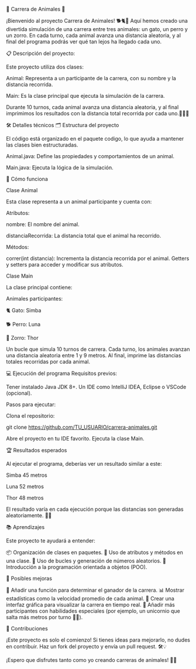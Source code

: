 🏁 Carrera de Animales 🐾

¡Bienvenido al proyecto Carrera de Animales! 🐕🐈🦊 Aquí hemos creado una divertida simulación de una carrera entre tres animales: un gato, un perro y un zorro.
En cada turno, cada animal avanza una distancia aleatoria, y al final del programa podrás ver qué tan lejos ha llegado cada uno.

📋 Descripción del proyecto:

Este proyecto utiliza dos clases:
    
  Animal: Representa a un participante de la carrera, con su nombre y la distancia recorrida.
  
  Main: Es la clase principal que ejecuta la simulación de la carrera.

Durante 10 turnos, cada animal avanza una distancia aleatoria, y al final imprimimos los resultados con la distancia total recorrida por cada uno.🏃‍♂️💨

🛠 Detalles técnicos
🗂 Estructura del proyecto


El código está organizado en el paquete codigo, lo que ayuda a mantener las clases bien estructuradas.

  Animal.java: Define las propiedades y comportamientos de un animal.
  
  Main.java: Ejecuta la lógica de la simulación.
  

🐾 Cómo funciona

Clase Animal

Esta clase representa a un animal participante y cuenta con:

  Atributos:
  
nombre: El nombre del animal.

distanciaRecorrida: La distancia total que el animal ha recorrido.

  Métodos:
  
correr(int distancia): Incrementa la distancia recorrida por el animal.
Getters y setters para acceder y modificar sus atributos.

Clase Main

La clase principal contiene:

   Animales participantes:
   
🐈 Gato: Simba

🐕 Perro: Luna

🦊 Zorro: Thor

Un bucle que simula 10 turnos de carrera. Cada turno, los animales avanzan una distancia aleatoria entre 1 y 9 metros.
   Al final, imprime las distancias totales recorridas por cada animal.

💻 Ejecución del programa
Requisitos previos:

  Tener instalado Java JDK 8+.
  Un IDE como IntelliJ IDEA, Eclipse o VSCode (opcional).

Pasos para ejecutar:

  Clona el repositorio:

  git clone https://github.com/TU_USUARIO/carrera-animales.git

  Abre el proyecto en tu IDE favorito.
  Ejecuta la clase Main.


🏆 Resultados esperados

Al ejecutar el programa, deberías ver un resultado similar a este:

Simba 45 metros

Luna 52 metros

Thor 48 metros

El resultado varía en cada ejecución porque las distancias son generadas aleatoriamente. 🎲✨


📚 Aprendizajes

Este proyecto te ayudará a entender:

  📦 Organización de clases en paquetes.
  🧱 Uso de atributos y métodos en una clase.
  🔄 Uso de bucles y generación de números aleatorios.
  🐛 Introducción a la programación orientada a objetos (POO).

🔮 Posibles mejoras

  🥇 Añadir una función para determinar el ganador de la carrera.
  📊 Mostrar estadísticas como la velocidad promedio de cada animal.
  🎨 Crear una interfaz gráfica para visualizar la carrera en tiempo real.
  🦄 Añadir más participantes con habilidades especiales (por ejemplo, un unicornio que salta más metros por turno 🦄✨).

🎉 Contribuciones

¡Este proyecto es solo el comienzo! Si tienes ideas para mejorarlo, no dudes en contribuir. Haz un fork del proyecto y envía un pull request. 🛠️💡



¡Espero que disfrutes tanto como yo creando carreras de animales! 🐾🚀
